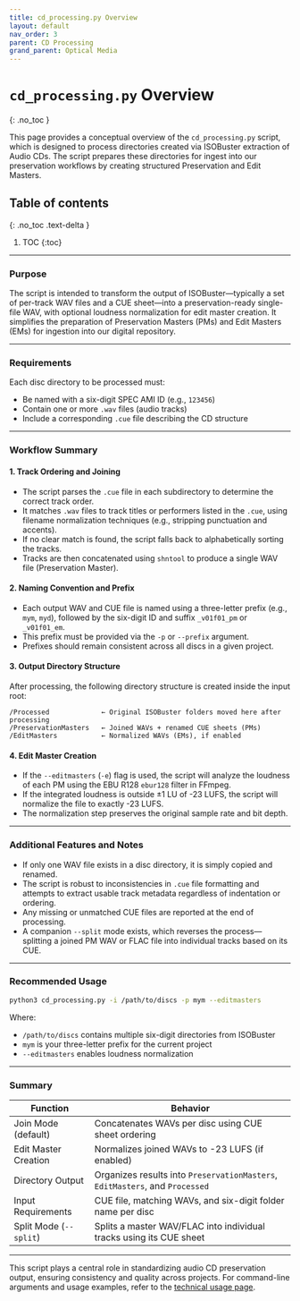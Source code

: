 ```yaml
---
title: cd_processing.py Overview
layout: default
nav_order: 3
parent: CD Processing
grand_parent: Optical Media
---
```


# `cd_processing.py` Overview
{: .no_toc }

This page provides a conceptual overview of the `cd_processing.py` script, which is designed to process directories created via ISOBuster extraction of Audio CDs. The script prepares these directories for ingest into our preservation workflows by creating structured Preservation and Edit Masters.

## Table of contents
{: .no_toc .text-delta }

1. TOC
{:toc}

---

### Purpose

The script is intended to transform the output of ISOBuster—typically a set of per-track WAV files and a CUE sheet—into a preservation-ready single-file WAV, with optional loudness normalization for edit master creation. It simplifies the preparation of Preservation Masters (PMs) and Edit Masters (EMs) for ingestion into our digital repository.

---

### Requirements

Each disc directory to be processed must:
- Be named with a six-digit SPEC AMI ID (e.g., `123456`)
- Contain one or more `.wav` files (audio tracks)
- Include a corresponding `.cue` file describing the CD structure

---

### Workflow Summary

#### 1. **Track Ordering and Joining**
- The script parses the `.cue` file in each subdirectory to determine the correct track order.
- It matches `.wav` files to track titles or performers listed in the `.cue`, using filename normalization techniques (e.g., stripping punctuation and accents).
- If no clear match is found, the script falls back to alphabetically sorting the tracks.
- Tracks are then concatenated using `shntool` to produce a single WAV file (Preservation Master).

#### 2. **Naming Convention and Prefix**
- Each output WAV and CUE file is named using a three-letter prefix (e.g., `mym`, `myd`), followed by the six-digit ID and suffix `_v01f01_pm` or `_v01f01_em`.
- This prefix must be provided via the `-p` or `--prefix` argument.
- Prefixes should remain consistent across all discs in a given project.

#### 3. **Output Directory Structure**
After processing, the following directory structure is created inside the input root:

```
/Processed             ← Original ISOBuster folders moved here after processing
/PreservationMasters   ← Joined WAVs + renamed CUE sheets (PMs)
/EditMasters           ← Normalized WAVs (EMs), if enabled
```

#### 4. **Edit Master Creation**
- If the `--editmasters` (`-e`) flag is used, the script will analyze the loudness of each PM using the EBU R128 `ebur128` filter in FFmpeg.
- If the integrated loudness is outside ±1 LU of -23 LUFS, the script will normalize the file to exactly -23 LUFS.
- The normalization step preserves the original sample rate and bit depth.

---

### Additional Features and Notes

- If only one WAV file exists in a disc directory, it is simply copied and renamed.
- The script is robust to inconsistencies in `.cue` file formatting and attempts to extract usable track metadata regardless of indentation or ordering.
- Any missing or unmatched CUE files are reported at the end of processing.
- A companion `--split` mode exists, which reverses the process—splitting a joined PM WAV or FLAC file into individual tracks based on its CUE.

---

### Recommended Usage

```bash
python3 cd_processing.py -i /path/to/discs -p mym --editmasters
```

Where:
- `/path/to/discs` contains multiple six-digit directories from ISOBuster
- `mym` is your three-letter prefix for the current project
- `--editmasters` enables loudness normalization

---

### Summary

| Function                   | Behavior                                                                 |
|----------------------------|--------------------------------------------------------------------------|
| Join Mode (default)        | Concatenates WAVs per disc using CUE sheet ordering                      |
| Edit Master Creation       | Normalizes joined WAVs to -23 LUFS (if enabled)                          |
| Directory Output           | Organizes results into `PreservationMasters`, `EditMasters`, and `Processed` |
| Input Requirements         | CUE file, matching WAVs, and six-digit folder name per disc              |
| Split Mode (`--split`)     | Splits a master WAV/FLAC into individual tracks using its CUE sheet      |

---

This script plays a central role in standardizing audio CD preservation output, ensuring consistency and quality across projects. For command-line arguments and usage examples, refer to the [technical usage page](./cd_processing_usage.md).
